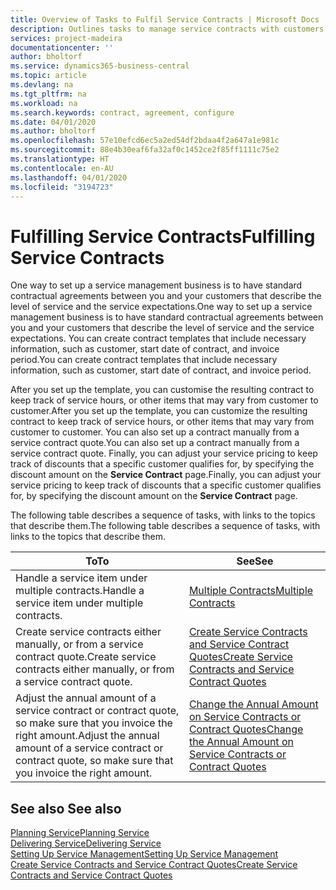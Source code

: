 ```yaml
---
title: Overview of Tasks to Fulfil Service Contracts | Microsoft Docs
description: Outlines tasks to manage service contracts with customers.
services: project-madeira
documentationcenter: ''
author: bholtorf
ms.service: dynamics365-business-central
ms.topic: article
ms.devlang: na
ms.tgt_pltfrm: na
ms.workload: na
ms.search.keywords: contract, agreement, configure
ms.date: 04/01/2020
ms.author: bholtorf
ms.openlocfilehash: 57e10efcd6ec5a2ed54df2bdaa4f2a647a1e981c
ms.sourcegitcommit: 88e4b30eaf6fa32af0c1452ce2f85ff1111c75e2
ms.translationtype: HT
ms.contentlocale: en-AU
ms.lasthandoff: 04/01/2020
ms.locfileid: "3194723"
---
```

# <a name="fulfilling-service-contracts"></a><span data-ttu-id="b7d04-103">Fulfilling Service Contracts</span><span class="sxs-lookup"><span data-stu-id="b7d04-103">Fulfilling Service Contracts</span></span> 
<span data-ttu-id="b7d04-104">One way to set up a service management business is to have standard contractual agreements between you and your customers that describe the level of service and the service expectations.</span><span class="sxs-lookup"><span data-stu-id="b7d04-104">One way to set up a service management business is to have standard contractual agreements between you and your customers that describe the level of service and the service expectations.</span></span> <span data-ttu-id="b7d04-105">You can create contract templates that include necessary information, such as customer, start date of contract, and invoice period.</span><span class="sxs-lookup"><span data-stu-id="b7d04-105">You can create contract templates that include necessary information, such as customer, start date of contract, and invoice period.</span></span>  
  
<span data-ttu-id="b7d04-106">After you set up the template, you can customise the resulting contract to keep track of service hours, or other items that may vary from customer to customer.</span><span class="sxs-lookup"><span data-stu-id="b7d04-106">After you set up the template, you can customize the resulting contract to keep track of service hours, or other items that may vary from customer to customer.</span></span> <span data-ttu-id="b7d04-107">You can also set up a contract manually from a service contract quote.</span><span class="sxs-lookup"><span data-stu-id="b7d04-107">You can also set up a contract manually from a service contract quote.</span></span> <span data-ttu-id="b7d04-108">Finally, you can adjust your service pricing to keep track of discounts that a specific customer qualifies for, by specifying the discount amount on the **Service Contract** page.</span><span class="sxs-lookup"><span data-stu-id="b7d04-108">Finally, you can adjust your service pricing to keep track of discounts that a specific customer qualifies for, by specifying the discount amount on the **Service Contract** page.</span></span>  

<span data-ttu-id="b7d04-109">The following table describes a sequence of tasks, with links to the topics that describe them.</span><span class="sxs-lookup"><span data-stu-id="b7d04-109">The following table describes a sequence of tasks, with links to the topics that describe them.</span></span>   
  
|<span data-ttu-id="b7d04-110">**To**</span><span class="sxs-lookup"><span data-stu-id="b7d04-110">**To**</span></span>|<span data-ttu-id="b7d04-111">**See**</span><span class="sxs-lookup"><span data-stu-id="b7d04-111">**See**</span></span>|  
|------------|-------------|  
|<span data-ttu-id="b7d04-112">Handle a service item under multiple contracts.</span><span class="sxs-lookup"><span data-stu-id="b7d04-112">Handle a service item under multiple contracts.</span></span> | [<span data-ttu-id="b7d04-113">Multiple Contracts</span><span class="sxs-lookup"><span data-stu-id="b7d04-113">Multiple Contracts</span></span>](service-multiple-contracts.md)|  
|<span data-ttu-id="b7d04-114">Create service contracts either manually, or from a service contract quote.</span><span class="sxs-lookup"><span data-stu-id="b7d04-114">Create service contracts either manually, or from a service contract quote.</span></span>| [<span data-ttu-id="b7d04-115">Create Service Contracts and Service Contract Quotes</span><span class="sxs-lookup"><span data-stu-id="b7d04-115">Create Service Contracts and Service Contract Quotes</span></span>](service-how-to-create-service-contracts-and-service-contract-quotes.md)|
|<span data-ttu-id="b7d04-116">Adjust the annual amount of a service contract or contract quote, so make sure that you invoice the right amount.</span><span class="sxs-lookup"><span data-stu-id="b7d04-116">Adjust the annual amount of a service contract or contract quote, so make sure that you invoice the right amount.</span></span>|[<span data-ttu-id="b7d04-117">Change the Annual Amount on Service Contracts or Contract Quotes</span><span class="sxs-lookup"><span data-stu-id="b7d04-117">Change the Annual Amount on Service Contracts or Contract Quotes</span></span>](service-how-to-change-the-annual-amount-on-service-contracts-or-contract-quotes.md)|

## <a name="see-also"></a><span data-ttu-id="b7d04-118">See also </span><span class="sxs-lookup"><span data-stu-id="b7d04-118">See also</span></span>
[<span data-ttu-id="b7d04-119">Planning Service</span><span class="sxs-lookup"><span data-stu-id="b7d04-119">Planning Service</span></span>](service-plan-service.md)  
[<span data-ttu-id="b7d04-120">Delivering Service</span><span class="sxs-lookup"><span data-stu-id="b7d04-120">Delivering Service</span></span>](service-deliver-service.md)  
[<span data-ttu-id="b7d04-121">Setting Up Service Management</span><span class="sxs-lookup"><span data-stu-id="b7d04-121">Setting Up Service Management</span></span>](service-setup-service.md)  
[<span data-ttu-id="b7d04-122">Create Service Contracts and Service Contract Quotes</span><span class="sxs-lookup"><span data-stu-id="b7d04-122">Create Service Contracts and Service Contract Quotes</span></span>](service-how-to-create-service-contracts-and-service-contract-quotes.md)  
